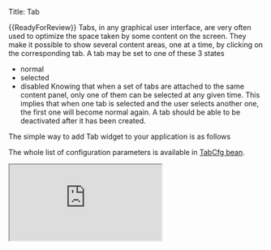 Title: Tab


{{ReadyForReview}}
Tabs, in any graphical user interface, are very often used to optimize the space taken by some content on the screen. They make it possible to show several content areas, one at a time, by clicking on the corresponding tab.
A tab may be set to one of these 3 states
* normal
* selected
* disabled
Knowing that when a set of tabs are attached to the same content panel, only one of them can be selected at any given time. This implies that when one tab is selected and the user selects another one, the first one will become normal again.
A tab should be able to be deactivated after it has been created.

The simple way to add Tab widget to your application is as follows
<script src='http://snippets.ariatemplates.com/snippets/%VERSION%/widgets/tab/Snippet.tpl' defer></script>

The whole list of configuration parameters is available in [TabCfg bean](http://ariatemplates.com/api/#aria.widgets.CfgBeans:TabCfg).
<iframe class='samples' src='http://snippets.ariatemplates.com/samples/%VERSION%/widgets/tab/' />

Tab widget is not a container widget, so the content of the Tab widget have to be placed in [tabpanel](tabpanel) widget.

## Styling
* It is possible to close a tab: using a close icon, it should be possible to remove a tab from the screen.
* It is possible to give several types of styling to a tab (the images and colors used for the normal, disabled and active tabs should be skinnable)
* It is possible to add ellipse to the tab.

<script src='http://snippets.ariatemplates.com/snippets/%VERSION%/widgets/tab/Snippet.tpl' defer></script>

<iframe class='samples' src='http://snippets.ariatemplates.com/samples/%VERSION%/widgets/tab/styling/' />

## Binding
The bindable properties of tab widget are
* selectedTab
* tooltip
<script src='http://snippets.ariatemplates.com/snippets/%VERSION%/widgets/tab/Snippet.tpl' defer></script>
For more information please read the article on [widget bindings](widget_bindings).

<iframe class='samples' src='http://snippets.ariatemplates.com/samples/%VERSION%/widgets/tab/binding/' />